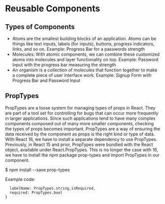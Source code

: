 # Reusable Components

## Types of Components

* Atoms are the smallest building blocks of an application. Atoms can be things like text inputs, labels (for inputs), buttons, progress indicators, links, and so on.
  Example: Progress Bar for a passwords strength
* Molecules: With atomic components, we can combine these customized atoms into molecules and layer functionality on top.
  Example: Password Input with the progress bar measuring the strength
* An organism is a collection of molecules that function together to make a complete piece of user interface work. Example: Signup Form with Progress Bar and Password Input

## PropTypes

PropTypes are a loose system for managing types of props in React. They are part of a tool set for controlling for bugs that can occur more frequently in larger applications. Since such applications tend to have many complex components composed out of many more smaller components, checking the types of props becomes important. PropTypes are a way of ensuring the data received by the component as props is the right kind or type of data.
With React 16, we have to install a separate dependency to use PropTypes. Previously, in React 15 and prior, PropTypes were bundled with the React object, available under React.PropTypes. This is no longer the case with 16, we have to install the npm package prop-types and import PropTypes in our component.

$ npm install --save prop-types

Example code:

```Label.propTypes = {
  labelName: PropTypes.string.isRequired,
  required: PropTypes.bool
}
```
